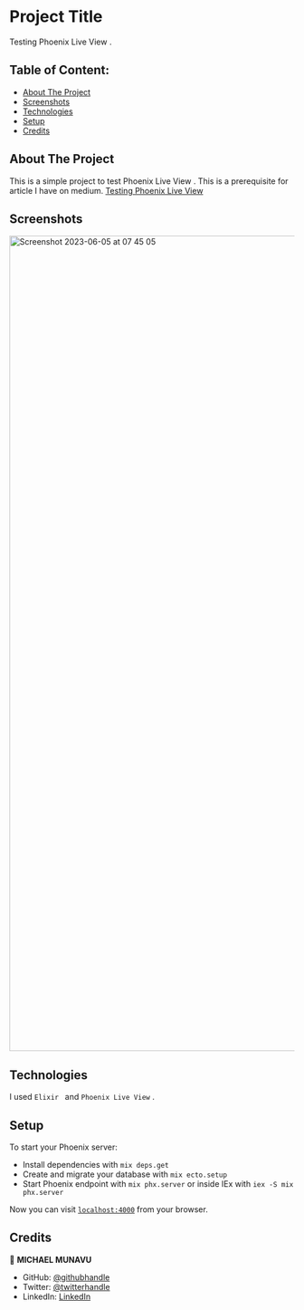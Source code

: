 # Project Title

Testing Phoenix Live View .

## Table of Content:

- [About The Project](#about-the-project)
- [Screenshots](#screenshots)
- [Technologies](#technologies)
- [Setup](#setup)
- [Credits](#credits)

## About The Project

This is a simple project to test Phoenix Live View . This is a prerequisite for article I have on medium.
[Testing Phoenix Live View](https://medium.com/@michaelmunavu83/testing-phoenix-live-view-7851ccca6e37)

## Screenshots

<img width="1440" alt="Screenshot 2023-06-05 at 07 45 05" src="https://github.com/MICHAELMUNAVU83/art_store/assets/86654131/3b8a3c8f-5979-4375-a409-d66e69845ab1">

## Technologies

I used `Elixir ` and `Phoenix Live View` .

## Setup

To start your Phoenix server:

- Install dependencies with `mix deps.get`
- Create and migrate your database with `mix ecto.setup`
- Start Phoenix endpoint with `mix phx.server` or inside IEx with `iex -S mix phx.server`

Now you can visit [`localhost:4000`](http://localhost:4000) from your browser.

## Credits

👤 **MICHAEL MUNAVU**

- GitHub: [@githubhandle](https://github.com/MICHAELMUNAVU83)
- Twitter: [@twitterhandle](https://twitter.com/MichaelTrance1)
- LinkedIn: [LinkedIn](https://www.linkedin.com/in/michael-munavu-78703a218/)
